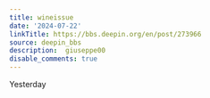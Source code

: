 ```yaml
---
title: wineissue
date: '2024-07-22'
linkTitle: https://bbs.deepin.org/en/post/273966
source: deepin_bbs
description:  giuseppe00 
disable_comments: true
---
```

Yesterday 
